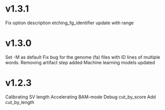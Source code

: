 # v1.3.1

Fix option description
etching_fg_identifier update with range


# v1.3.0

Set -M as default
Fix bug for the genome (fa) files with ID lines of multiple words.
Removing artifact step added
Machine learning models updated


# v1.2.3

Calibrating SV length
Accelerating BAM-mode
Debug cut_by_score
Add cut_by_length


